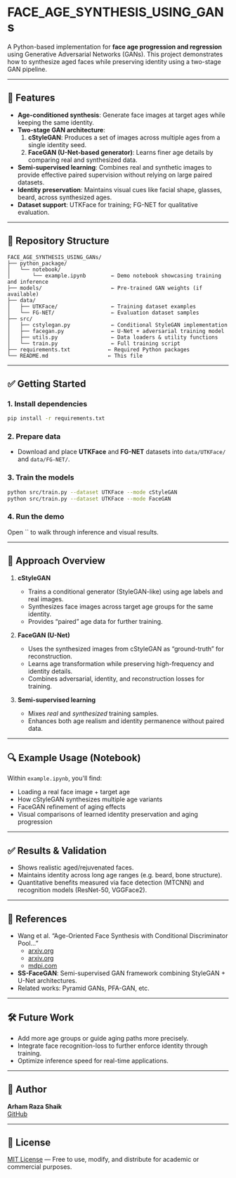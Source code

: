 # FACE\_AGE\_SYNTHESIS\_USING\_GANs

A Python-based implementation for **face age progression and regression** using Generative Adversarial Networks (GANs). This project demonstrates how to synthesize aged faces while preserving identity using a two-stage GAN pipeline.

---

## 🚀 Features

- **Age-conditioned synthesis**: Generate face images at target ages while keeping the same identity.
- **Two-stage GAN architecture**:
  1. **cStyleGAN**: Produces a set of images across multiple ages from a single identity seed.
  2. **FaceGAN (U-Net-based generator)**: Learns finer age details by comparing real and synthesized data.
- **Semi-supervised learning**: Combines real and synthetic images to provide effective paired supervision without relying on large paired datasets.
- **Identity preservation**: Maintains visual cues like facial shape, glasses, beard, across synthesized ages.
- **Dataset support**: UTKFace for training; FG‌-NET for qualitative evaluation.

---

## 📁 Repository Structure

```
FACE_AGE_SYNTHESIS_USING_GANs/
├── python_package/
│   └── notebook/
│       └── example.ipynb        ← Demo notebook showcasing training and inference
├── models/                      ← Pre-trained GAN weights (if available)
├── data/
│   ├── UTKFace/                 ← Training dataset examples
│   └── FG-NET/                  ← Evaluation dataset samples
├── src/
│   ├── cstylegan.py             ← Conditional StyleGAN implementation
│   ├── facegan.py               ← U-Net + adversarial training model
│   ├── utils.py                 ← Data loaders & utility functions
│   └── train.py                 ← Full training script
├── requirements.txt            ← Required Python packages
└── README.md                   ← This file
```

---

## ✅ Getting Started

### 1. Install dependencies

```bash
pip install -r requirements.txt
```

### 2. Prepare data

- Download and place **UTKFace** and **FG-NET** datasets into `data/UTKFace/` and `data/FG-NET/`.

### 3. Train the models

```bash
python src/train.py --dataset UTKFace --mode cStyleGAN
python src/train.py --dataset UTKFace --mode FaceGAN
```

### 4. Run the demo

Open \`\` to walk through inference and visual results.

---

## 🎯 Approach Overview

1. **cStyleGAN**

   - Trains a conditional generator (StyleGAN-like) using age labels and real images.
   - Synthesizes face images across target age groups for the same identity.
   - Provides “paired” age data for further training.

2. **FaceGAN (U-Net)**

   - Uses the synthesized images from cStyleGAN as “ground-truth” for reconstruction.
   - Learns age transformation while preserving high-frequency and identity details.
   - Combines adversarial, identity, and reconstruction losses for training.

3. **Semi-supervised learning**

   - Mixes *real* and *synthesized* training samples.
   - Enhances both age realism and identity permanence without paired data.

---

## 🔍 Example Usage (Notebook)

Within `example.ipynb`, you'll find:

- Loading a real face image + target age
- How cStyleGAN synthesizes multiple age variants
- FaceGAN refinement of aging effects
- Visual comparisons of learned identity preservation and aging progression

---

## ✅ Results & Validation

- Shows realistic aged/rejuvenated faces.
- Maintains identity across long age ranges (e.g. beard, bone structure).
- Quantitative benefits measured via face detection (MTCNN) and recognition models (ResNet‌-50, VGGFace2).

---

## 📒 References

- Wang et al. “Age-Oriented Face Synthesis with Conditional Discriminator Pool…”
  - [arxiv.org](https://arxiv.org/abs/2007.00792)
  - [arxiv.org](https://arxiv.org/abs/1901.07528)
  - [mdpi.com](https://www.mdpi.com/2079-9292/9/4/603)
- **SS-FaceGAN**: Semi-supervised GAN framework combining StyleGAN + U-Net architectures.
- Related works: Pyramid GANs, PFA-GAN, etc.

---

## 🛠 Future Work

- Add more age groups or guide aging paths more precisely.
- Integrate face recognition-loss to further enforce identity through training.
- Optimize inference speed for real-time applications.

---

## 👤 Author

**Arham Raza Shaik**\
[GitHub](https://github.com/arhamrazashaik)

---

## 📄 License

[MIT License](LICENSE) — Free to use, modify, and distribute for academic or commercial purposes.

